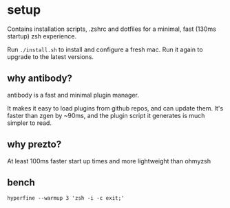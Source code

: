 # setup

Contains installation scripts, .zshrc and dotfiles for a minimal, fast (130ms startup) zsh experience.

Run `./install.sh` to install and configure a fresh mac. Run it again to upgrade to the latest versions.

## why antibody?

antibody is a fast and minimal plugin manager.

It makes it easy to load plugins from github repos, and can update them.
It's faster than zgen by ~90ms, and the plugin script it generates is much simpler to read.

## why prezto?

At least 100ms faster start up times and more lightweight than ohmyzsh

## bench

```
hyperfine --warmup 3 'zsh -i -c exit;'
```